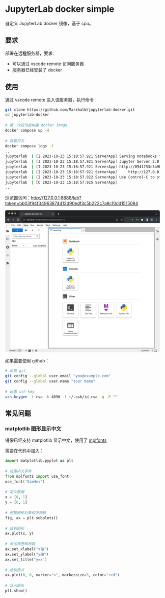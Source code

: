 # JupyterLab docker simple

自定义 JupyterLab docker 镜像，基于 cpu。

## 要求

部署在远程服务器，要求:

- 可以通过 vscode remote 访问服务器
- 服务器已经安装了 docker


## 使用

通过 vscode remote 进入该服务器，执行命令：

```bash
git clone https://github.com/MarshalW/jupyterlab-docker.git
cd jupyterlab-docker

# 第一次启动会构建 docker image
docker compose up -d

# 查看日志
docker compose logs -f
..
jupyterlab  | [I 2023-10-23 15:18:57.921 ServerApp] Serving notebooks from local directory: /root/notebook
jupyterlab  | [I 2023-10-23 15:18:57.921 ServerApp] Jupyter Server 2.8.0 is running at:
jupyterlab  | [I 2023-10-23 15:18:57.921 ServerApp] http://0941753c3a9b:8888/lab?token=bb03f94f34963874413d90edf3c5b222c7a8c10dd1515094
jupyterlab  | [I 2023-10-23 15:18:57.921 ServerApp]     http://127.0.0.1:8888/lab?token=bb03f94f34963874413d90edf3c5b222c7a8c10dd1515094
jupyterlab  | [I 2023-10-23 15:18:57.922 ServerApp] Use Control-C to stop this server and shut down all kernels (twice to skip confirmation).
jupyterlab  | [C 2023-10-23 15:18:57.925 ServerApp] 
..
```

浏览器访问：http://127.0.0.1:8888/lab?token=bb03f94f34963874413d90edf3c5b222c7a8c10dd1515094

![](./JupyterLab__auto-V_.png)

如果需要使用 github：

```bash
# 设置 git
git config --global user.email "you@example.com"
git config --global user.name "Your Name"

# 设置 ssh key
ssh-keygen -t rsa -b 4096 -f ~/.ssh/id_rsa -q -P ""
```

## 常见问题

### matplotlib 图形显示中文

镜像已经支持 matplotlib 显示中文，使用了 [mplfonts](https://pypi.org/project/mplfonts/)

需要在代码中加入：

```python
import matplotlib.pyplot as plt

# 设置中文字体
from mplfonts import use_font
use_font('SimHei')

# 定义数据
x = [0, 1]
y = [0, 1]

# 创建图形对象和坐标轴
fig, ax = plt.subplots()

# 绘制图形
ax.plot(x, y)

# 添加标签和标题
ax.set_xlabel("x轴")
ax.set_ylabel("y轴")
ax.set_title("y=x")

# 绘制原点
ax.plot(0, 0, marker="o", markersize=5, color="red")

# 显示图形
plt.show()
```